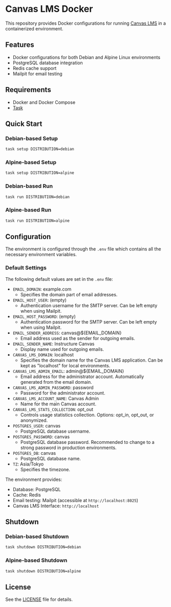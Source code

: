 # Canvas LMS Docker

This repository provides Docker configurations for running [Canvas LMS](https://github.com/instructure/canvas-lms) in a containerized environment.

## Features

- Docker configurations for both Debian and Alpine Linux environments
- PostgreSQL database integration
- Redis cache support
- Mailpit for email testing

## Requirements

- Docker and Docker Compose
- [Task](https://taskfile.dev/)

## Quick Start

### Debian-based Setup

```bash
task setup DISTRIBUTION=debian
```

### Alpine-based Setup

```bash
task setup DISTRIBUTION=alpine
```

### Debian-based Run

```bash
task run DISTRIBUTION=debian
```

### Alpine-based Run

```bash
task run DISTRIBUTION=alpine
```

## Configuration

The environment is configured through the `.env` file which contains all the necessary environment variables.

### Default Settings

The following default values are set in the `.env` file:

- `EMAIL_DOMAIN`: example.com
  - Specifies the domain part of email addresses.
- `EMAIL_HOST_USER`: (empty)
  - Authentication username for the SMTP server. Can be left empty when using Mailpit.
- `EMAIL_HOST_PASSWORD`: (empty)
  - Authentication password for the SMTP server. Can be left empty when using Mailpit.
- `EMAIL_SENDER_ADDRESS`: canvas@${EMAIL_DOMAIN}
  - Email address used as the sender for outgoing emails.
- `EMAIL_SENDER_NAME`: Instructure Canvas
  - Display name used for outgoing emails.
- `CANVAS_LMS_DOMAIN`: localhost
  - Specifies the domain name for the Canvas LMS application. Can be kept as "localhost" for local environments.
- `CANVAS_LMS_ADMIN_EMAIL`: admin@${EMAIL_DOMAIN}
  - Email address for the administrator account. Automatically generated from the email domain.
- `CANVAS_LMS_ADMIN_PASSWORD`: password
  - Password for the administrator account.
- `CANVAS_LMS_ACCOUNT_NAME`: Canvas Admin
  - Name for the main Canvas account.
- `CANVAS_LMS_STATS_COLLECTION`: opt_out
  - Controls usage statistics collection. Options: opt_in, opt_out, or anonymized.
- `POSTGRES_USER`: canvas
  - PostgreSQL database username.
- `POSTGRES_PASSWORD`: canvas
  - PostgreSQL database password. Recommended to change to a strong password in production environments.
- `POSTGRES_DB`: canvas
  - PostgreSQL database name.
- `TZ`: Asia/Tokyo
  - Specifies the timezone.

The environment provides:

- Database: PostgreSQL
- Cache: Redis
- Email testing: Mailpit (accessible at `http://localhost:8025`)
- Canvas LMS Interface: `http://localhost`

## Shutdown

### Debian-based Shutdown

```bash
task shutdown DISTRIBUTION=debian
```

### Alpine-based Shutdown

```bash
task shutdown DISTRIBUTION=alpine
```

## License

See the [LICENSE](LICENSE) file for details.
